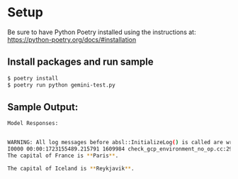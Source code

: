 # Setup

Be sure to have Python Poetry installed using the instructions at: https://python-poetry.org/docs/#installation

## Install packages and run sample
```bash
$ poetry install
$ poetry run python gemini-test.py
```

## Sample Output:
```bash
Model Responses:


WARNING: All log messages before absl::InitializeLog() is called are written to STDERR
I0000 00:00:1723155489.215791 1609984 check_gcp_environment_no_op.cc:29] ALTS: Platforms other than Linux and Windows are not supported
The capital of France is **Paris**. 

The capital of Iceland is **Reykjavik**. 
```